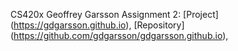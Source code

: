 CS420x
Geoffrey Garsson
Assignment 2: [Project] (https://gdgarsson.github.io), [Repository] (https://github.com/gdgarsson/gdgarsson.github.io), 

